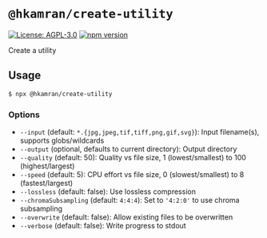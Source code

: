 # `@hkamran/create-utility`
[![License: AGPL-3.0](https://img.shields.io/badge/License-AGPL3.0-green.svg)](../../LICENSE.md) [![npm version](https://badge.fury.io/js/%40hkamran%2Fcreate-utility.svg)](https://badge.fury.io/js/%40hkamran%2Fcreate-utility.svg)

Create a utility

## Usage
```bash
$ npx @hkamran/create-utility
```

### Options
- `--input` (default: `*.{jpg,jpeg,tif,tiff,png,gif,svg}`): Input filename(s), supports globs/wildcards
- `--output` (optional, defaults to current directory): Output directory
- `--quality` (default: 50): Quality vs file size, 1 (lowest/smallest) to 100 (highest/largest)
- `--speed` (default: 5): CPU effort vs file size, 0 (slowest/smallest) to 8 (fastest/largest)
- `--lossless` (default: false): Use lossless compression
- `--chromaSubsampling` (default: `4:4:4`): Set to `'4:2:0'` to use chroma subsampling
- `--overwrite` (default: false): Allow existing files to be overwritten
- `--verbose` (default: false): Write progress to stdout